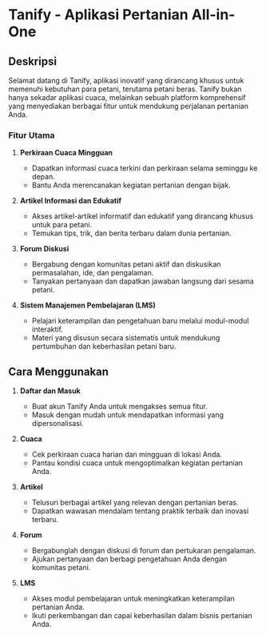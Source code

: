 # Tanify - Aplikasi Pertanian All-in-One

## Deskripsi

Selamat datang di Tanify, aplikasi inovatif yang dirancang khusus untuk memenuhi kebutuhan para petani, terutama petani beras. Tanify bukan hanya sekadar aplikasi cuaca, melainkan sebuah platform komprehensif yang menyediakan berbagai fitur untuk mendukung perjalanan pertanian Anda.

### Fitur Utama

1. **Perkiraan Cuaca Mingguan**
   - Dapatkan informasi cuaca terkini dan perkiraan selama seminggu ke depan.
   - Bantu Anda merencanakan kegiatan pertanian dengan bijak.

2. **Artikel Informasi dan Edukatif**
   - Akses artikel-artikel informatif dan edukatif yang dirancang khusus untuk para petani.
   - Temukan tips, trik, dan berita terbaru dalam dunia pertanian.

3. **Forum Diskusi**
   - Bergabung dengan komunitas petani aktif dan diskusikan permasalahan, ide, dan pengalaman.
   - Tanyakan pertanyaan dan dapatkan jawaban langsung dari sesama petani.

4. **Sistem Manajemen Pembelajaran (LMS)**
   - Pelajari keterampilan dan pengetahuan baru melalui modul-modul interaktif.
   - Materi yang disusun secara sistematis untuk mendukung pertumbuhan dan keberhasilan petani baru.

## Cara Menggunakan

1. **Daftar dan Masuk**
   - Buat akun Tanify Anda untuk mengakses semua fitur.
   - Masuk dengan mudah untuk mendapatkan informasi yang dipersonalisasi.

2. **Cuaca**
   - Cek perkiraan cuaca harian dan mingguan di lokasi Anda.
   - Pantau kondisi cuaca untuk mengoptimalkan kegiatan pertanian Anda.

3. **Artikel**
   - Telusuri berbagai artikel yang relevan dengan pertanian beras.
   - Dapatkan wawasan mendalam tentang praktik terbaik dan inovasi terbaru.

4. **Forum**
   - Bergabunglah dengan diskusi di forum dan pertukaran pengalaman.
   - Ajukan pertanyaan dan berbagi pengetahuan Anda dengan komunitas petani.

5. **LMS**
   - Akses modul pembelajaran untuk meningkatkan keterampilan pertanian Anda.
   - Ikuti perkembangan dan capai keberhasilan dalam bisnis pertanian Anda.

